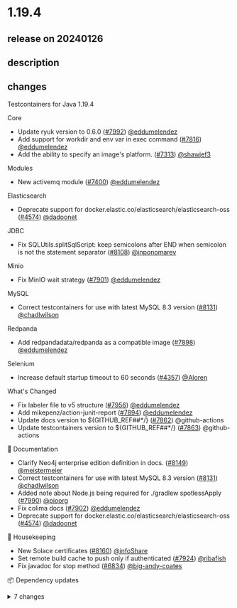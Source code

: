 # 1.19.4

## release on 20240126

## description

## changes

Testcontainers for Java 1.19.4

Core

* Update ryuk version to 0.6.0 (<a class="issue-link js-issue-link" data-error-text="Failed to load title" data-id="2053075525" data-permission-text="Title is private" data-url="https://github.com/testcontainers/testcontainers-java/issues/7992" data-hovercard-type="pull_request" data-hovercard-url="/testcontainers/testcontainers-java/pull/7992/hovercard" href="https://github.com/testcontainers/testcontainers-java/pull/7992">#7992</a>) <a class="user-mention notranslate" data-hovercard-type="user" data-hovercard-url="/users/eddumelendez/hovercard" data-octo-click="hovercard-link-click" data-octo-dimensions="link_type:self" href="https://github.com/eddumelendez">@eddumelendez</a>
* Add support for workdir and env var in exec command (<a class="issue-link js-issue-link" data-error-text="Failed to load title" data-id="1995648245" data-permission-text="Title is private" data-url="https://github.com/testcontainers/testcontainers-java/issues/7816" data-hovercard-type="pull_request" data-hovercard-url="/testcontainers/testcontainers-java/pull/7816/hovercard" href="https://github.com/testcontainers/testcontainers-java/pull/7816">#7816</a>) <a class="user-mention notranslate" data-hovercard-type="user" data-hovercard-url="/users/eddumelendez/hovercard" data-octo-click="hovercard-link-click" data-octo-dimensions="link_type:self" href="https://github.com/eddumelendez">@eddumelendez</a>
* Add the ability to specify an image's platform. (<a class="issue-link js-issue-link" data-error-text="Failed to load title" data-id="1810548229" data-permission-text="Title is private" data-url="https://github.com/testcontainers/testcontainers-java/issues/7313" data-hovercard-type="pull_request" data-hovercard-url="/testcontainers/testcontainers-java/pull/7313/hovercard" href="https://github.com/testcontainers/testcontainers-java/pull/7313">#7313</a>) <a class="user-mention notranslate" data-hovercard-type="user" data-hovercard-url="/users/shawjef3/hovercard" data-octo-click="hovercard-link-click" data-octo-dimensions="link_type:self" href="https://github.com/shawjef3">@shawjef3</a>

Modules

* New activemq module (<a class="issue-link js-issue-link" data-error-text="Failed to load title" data-id="1840159312" data-permission-text="Title is private" data-url="https://github.com/testcontainers/testcontainers-java/issues/7400" data-hovercard-type="pull_request" data-hovercard-url="/testcontainers/testcontainers-java/pull/7400/hovercard" href="https://github.com/testcontainers/testcontainers-java/pull/7400">#7400</a>) <a class="user-mention notranslate" data-hovercard-type="user" data-hovercard-url="/users/eddumelendez/hovercard" data-octo-click="hovercard-link-click" data-octo-dimensions="link_type:self" href="https://github.com/eddumelendez">@eddumelendez</a>

Elasticsearch

* Deprecate support for docker.elastic.co/elasticsearch/elasticsearch-oss (<a class="issue-link js-issue-link" data-error-text="Failed to load title" data-id="1023997364" data-permission-text="Title is private" data-url="https://github.com/testcontainers/testcontainers-java/issues/4574" data-hovercard-type="pull_request" data-hovercard-url="/testcontainers/testcontainers-java/pull/4574/hovercard" href="https://github.com/testcontainers/testcontainers-java/pull/4574">#4574</a>) <a class="user-mention notranslate" data-hovercard-type="user" data-hovercard-url="/users/dadoonet/hovercard" data-octo-click="hovercard-link-click" data-octo-dimensions="link_type:self" href="https://github.com/dadoonet">@dadoonet</a>

JDBC

* Fix SQLUtils.splitSqlScript: keep semicolons after END when semicolon is not the statement separator (<a class="issue-link js-issue-link" data-error-text="Failed to load title" data-id="2078806212" data-permission-text="Title is private" data-url="https://github.com/testcontainers/testcontainers-java/issues/8108" data-hovercard-type="pull_request" data-hovercard-url="/testcontainers/testcontainers-java/pull/8108/hovercard" href="https://github.com/testcontainers/testcontainers-java/pull/8108">#8108</a>) <a class="user-mention notranslate" data-hovercard-type="user" data-hovercard-url="/users/inponomarev/hovercard" data-octo-click="hovercard-link-click" data-octo-dimensions="link_type:self" href="https://github.com/inponomarev">@inponomarev</a>

Minio

* Fix MinIO wait strategy (<a class="issue-link js-issue-link" data-error-text="Failed to load title" data-id="2021309084" data-permission-text="Title is private" data-url="https://github.com/testcontainers/testcontainers-java/issues/7901" data-hovercard-type="pull_request" data-hovercard-url="/testcontainers/testcontainers-java/pull/7901/hovercard" href="https://github.com/testcontainers/testcontainers-java/pull/7901">#7901</a>) <a class="user-mention notranslate" data-hovercard-type="user" data-hovercard-url="/users/eddumelendez/hovercard" data-octo-click="hovercard-link-click" data-octo-dimensions="link_type:self" href="https://github.com/eddumelendez">@eddumelendez</a>

MySQL

* Correct testcontainers for use with latest MySQL 8.3 version (<a class="issue-link js-issue-link" data-error-text="Failed to load title" data-id="2092076968" data-permission-text="Title is private" data-url="https://github.com/testcontainers/testcontainers-java/issues/8131" data-hovercard-type="pull_request" data-hovercard-url="/testcontainers/testcontainers-java/pull/8131/hovercard" href="https://github.com/testcontainers/testcontainers-java/pull/8131">#8131</a>) <a class="user-mention notranslate" data-hovercard-type="user" data-hovercard-url="/users/chadlwilson/hovercard" data-octo-click="hovercard-link-click" data-octo-dimensions="link_type:self" href="https://github.com/chadlwilson">@chadlwilson</a>

Redpanda

* Add redpandadata/redpanda as a compatible image (<a class="issue-link js-issue-link" data-error-text="Failed to load title" data-id="2019348830" data-permission-text="Title is private" data-url="https://github.com/testcontainers/testcontainers-java/issues/7898" data-hovercard-type="pull_request" data-hovercard-url="/testcontainers/testcontainers-java/pull/7898/hovercard" href="https://github.com/testcontainers/testcontainers-java/pull/7898">#7898</a>) <a class="user-mention notranslate" data-hovercard-type="user" data-hovercard-url="/users/eddumelendez/hovercard" data-octo-click="hovercard-link-click" data-octo-dimensions="link_type:self" href="https://github.com/eddumelendez">@eddumelendez</a>

Selenium

* Increase default startup timeout to 60 seconds (<a class="issue-link js-issue-link" data-error-text="Failed to load title" data-id="958257334" data-permission-text="Title is private" data-url="https://github.com/testcontainers/testcontainers-java/issues/4357" data-hovercard-type="pull_request" data-hovercard-url="/testcontainers/testcontainers-java/pull/4357/hovercard" href="https://github.com/testcontainers/testcontainers-java/pull/4357">#4357</a>) <a class="user-mention notranslate" data-hovercard-type="user" data-hovercard-url="/users/Aloren/hovercard" data-octo-click="hovercard-link-click" data-octo-dimensions="link_type:self" href="https://github.com/Aloren">@Aloren</a>

What's Changed

* Fix labeler file to v5 structure (<a class="issue-link js-issue-link" data-error-text="Failed to load title" data-id="2038291628" data-permission-text="Title is private" data-url="https://github.com/testcontainers/testcontainers-java/issues/7956" data-hovercard-type="pull_request" data-hovercard-url="/testcontainers/testcontainers-java/pull/7956/hovercard" href="https://github.com/testcontainers/testcontainers-java/pull/7956">#7956</a>) <a class="user-mention notranslate" data-hovercard-type="user" data-hovercard-url="/users/eddumelendez/hovercard" data-octo-click="hovercard-link-click" data-octo-dimensions="link_type:self" href="https://github.com/eddumelendez">@eddumelendez</a>
* Add mikepenz/action-junit-report (<a class="issue-link js-issue-link" data-error-text="Failed to load title" data-id="2015231178" data-permission-text="Title is private" data-url="https://github.com/testcontainers/testcontainers-java/issues/7894" data-hovercard-type="pull_request" data-hovercard-url="/testcontainers/testcontainers-java/pull/7894/hovercard" href="https://github.com/testcontainers/testcontainers-java/pull/7894">#7894</a>) <a class="user-mention notranslate" data-hovercard-type="user" data-hovercard-url="/users/eddumelendez/hovercard" data-octo-click="hovercard-link-click" data-octo-dimensions="link_type:self" href="https://github.com/eddumelendez">@eddumelendez</a>
* Update docs version to ${GITHUB_REF##*/} (<a class="issue-link js-issue-link" data-error-text="Failed to load title" data-id="2004611524" data-permission-text="Title is private" data-url="https://github.com/testcontainers/testcontainers-java/issues/7862" data-hovercard-type="pull_request" data-hovercard-url="/testcontainers/testcontainers-java/pull/7862/hovercard" href="https://github.com/testcontainers/testcontainers-java/pull/7862">#7862</a>) @github-actions
* Update testcontainers version to ${GITHUB_REF##*/} (<a class="issue-link js-issue-link" data-error-text="Failed to load title" data-id="2004611539" data-permission-text="Title is private" data-url="https://github.com/testcontainers/testcontainers-java/issues/7863" data-hovercard-type="pull_request" data-hovercard-url="/testcontainers/testcontainers-java/pull/7863/hovercard" href="https://github.com/testcontainers/testcontainers-java/pull/7863">#7863</a>) @github-actions

📖 Documentation

* Clarify Neo4j enterprise edition definition in docs. (<a class="issue-link js-issue-link" data-error-text="Failed to load title" data-id="2097745256" data-permission-text="Title is private" data-url="https://github.com/testcontainers/testcontainers-java/issues/8149" data-hovercard-type="pull_request" data-hovercard-url="/testcontainers/testcontainers-java/pull/8149/hovercard" href="https://github.com/testcontainers/testcontainers-java/pull/8149">#8149</a>) <a class="user-mention notranslate" data-hovercard-type="user" data-hovercard-url="/users/meistermeier/hovercard" data-octo-click="hovercard-link-click" data-octo-dimensions="link_type:self" href="https://github.com/meistermeier">@meistermeier</a>
* Correct testcontainers for use with latest MySQL 8.3 version (<a class="issue-link js-issue-link" data-error-text="Failed to load title" data-id="2092076968" data-permission-text="Title is private" data-url="https://github.com/testcontainers/testcontainers-java/issues/8131" data-hovercard-type="pull_request" data-hovercard-url="/testcontainers/testcontainers-java/pull/8131/hovercard" href="https://github.com/testcontainers/testcontainers-java/pull/8131">#8131</a>) <a class="user-mention notranslate" data-hovercard-type="user" data-hovercard-url="/users/chadlwilson/hovercard" data-octo-click="hovercard-link-click" data-octo-dimensions="link_type:self" href="https://github.com/chadlwilson">@chadlwilson</a>
* Added note about Node.js being required for ./gradlew spotlessApply (<a class="issue-link js-issue-link" data-error-text="Failed to load title" data-id="2052598362" data-permission-text="Title is private" data-url="https://github.com/testcontainers/testcontainers-java/issues/7990" data-hovercard-type="pull_request" data-hovercard-url="/testcontainers/testcontainers-java/pull/7990/hovercard" href="https://github.com/testcontainers/testcontainers-java/pull/7990">#7990</a>) <a class="user-mention notranslate" data-hovercard-type="user" data-hovercard-url="/users/pioorg/hovercard" data-octo-click="hovercard-link-click" data-octo-dimensions="link_type:self" href="https://github.com/pioorg">@pioorg</a>
* Fix colima docs (<a class="issue-link js-issue-link" data-error-text="Failed to load title" data-id="2022248152" data-permission-text="Title is private" data-url="https://github.com/testcontainers/testcontainers-java/issues/7902" data-hovercard-type="pull_request" data-hovercard-url="/testcontainers/testcontainers-java/pull/7902/hovercard" href="https://github.com/testcontainers/testcontainers-java/pull/7902">#7902</a>) <a class="user-mention notranslate" data-hovercard-type="user" data-hovercard-url="/users/eddumelendez/hovercard" data-octo-click="hovercard-link-click" data-octo-dimensions="link_type:self" href="https://github.com/eddumelendez">@eddumelendez</a>
* Deprecate support for docker.elastic.co/elasticsearch/elasticsearch-oss (<a class="issue-link js-issue-link" data-error-text="Failed to load title" data-id="1023997364" data-permission-text="Title is private" data-url="https://github.com/testcontainers/testcontainers-java/issues/4574" data-hovercard-type="pull_request" data-hovercard-url="/testcontainers/testcontainers-java/pull/4574/hovercard" href="https://github.com/testcontainers/testcontainers-java/pull/4574">#4574</a>) <a class="user-mention notranslate" data-hovercard-type="user" data-hovercard-url="/users/dadoonet/hovercard" data-octo-click="hovercard-link-click" data-octo-dimensions="link_type:self" href="https://github.com/dadoonet">@dadoonet</a>

🧹 Housekeeping

* New Solace certificates (<a class="issue-link js-issue-link" data-error-text="Failed to load title" data-id="2098713666" data-permission-text="Title is private" data-url="https://github.com/testcontainers/testcontainers-java/issues/8160" data-hovercard-type="pull_request" data-hovercard-url="/testcontainers/testcontainers-java/pull/8160/hovercard" href="https://github.com/testcontainers/testcontainers-java/pull/8160">#8160</a>) <a class="user-mention notranslate" data-hovercard-type="user" data-hovercard-url="/users/infoShare/hovercard" data-octo-click="hovercard-link-click" data-octo-dimensions="link_type:self" href="https://github.com/infoShare">@infoShare</a>
* Set remote build cache to push only if authenticated (<a class="issue-link js-issue-link" data-error-text="Failed to load title" data-id="2035907819" data-permission-text="Title is private" data-url="https://github.com/testcontainers/testcontainers-java/issues/7924" data-hovercard-type="pull_request" data-hovercard-url="/testcontainers/testcontainers-java/pull/7924/hovercard" href="https://github.com/testcontainers/testcontainers-java/pull/7924">#7924</a>) <a class="user-mention notranslate" data-hovercard-type="user" data-hovercard-url="/users/ribafish/hovercard" data-octo-click="hovercard-link-click" data-octo-dimensions="link_type:self" href="https://github.com/ribafish">@ribafish</a>
* Fix javadoc for stop method (<a class="issue-link js-issue-link" data-error-text="Failed to load title" data-id="1648121872" data-permission-text="Title is private" data-url="https://github.com/testcontainers/testcontainers-java/issues/6834" data-hovercard-type="pull_request" data-hovercard-url="/testcontainers/testcontainers-java/pull/6834/hovercard" href="https://github.com/testcontainers/testcontainers-java/pull/6834">#6834</a>) <a class="user-mention notranslate" data-hovercard-type="user" data-hovercard-url="/users/big-andy-coates/hovercard" data-octo-click="hovercard-link-click" data-octo-dimensions="link_type:self" href="https://github.com/big-andy-coates">@big-andy-coates</a>

📦 Dependency updates <details> <summary>7 changes</summary>

* Combined dependencies PR (<a class="issue-link js-issue-link" data-error-text="Failed to load title" data-id="2099549432" data-permission-text="Title is private" data-url="https://github.com/testcontainers/testcontainers-java/issues/8162" data-hovercard-type="pull_request" data-hovercard-url="/testcontainers/testcontainers-java/pull/8162/hovercard" href="https://github.com/testcontainers/testcontainers-java/pull/8162">#8162</a>) <a class="user-mention notranslate" data-hovercard-type="user" data-hovercard-url="/users/eddumelendez/hovercard" data-octo-click="hovercard-link-click" data-octo-dimensions="link_type:self" href="https://github.com/eddumelendez">@eddumelendez</a>
* Update activemq-client version to 6.0.1 (<a class="issue-link js-issue-link" data-error-text="Failed to load title" data-id="2098445314" data-permission-text="Title is private" data-url="https://github.com/testcontainers/testcontainers-java/issues/8150" data-hovercard-type="pull_request" data-hovercard-url="/testcontainers/testcontainers-java/pull/8150/hovercard" href="https://github.com/testcontainers/testcontainers-java/pull/8150">#8150</a>) <a class="user-mention notranslate" data-hovercard-type="user" data-hovercard-url="/users/eddumelendez/hovercard" data-octo-click="hovercard-link-click" data-octo-dimensions="link_type:self" href="https://github.com/eddumelendez">@eddumelendez</a>
* Combined dependencies PR (<a class="issue-link js-issue-link" data-error-text="Failed to load title" data-id="2099098053" data-permission-text="Title is private" data-url="https://github.com/testcontainers/testcontainers-java/issues/8161" data-hovercard-type="pull_request" data-hovercard-url="/testcontainers/testcontainers-java/pull/8161/hovercard" href="https://github.com/testcontainers/testcontainers-java/pull/8161">#8161</a>) <a class="user-mention notranslate" data-hovercard-type="user" data-hovercard-url="/users/eddumelendez/hovercard" data-octo-click="hovercard-link-click" data-octo-dimensions="link_type:self" href="https://github.com/eddumelendez">@eddumelendez</a>
* Combined dependencies PR (<a class="issue-link js-issue-link" data-error-text="Failed to load title" data-id="2098477084" data-permission-text="Title is private" data-url="https://github.com/testcontainers/testcontainers-java/issues/8151" data-hovercard-type="pull_request" data-hovercard-url="/testcontainers/testcontainers-java/pull/8151/hovercard" href="https://github.com/testcontainers/testcontainers-java/pull/8151">#8151</a>) <a class="user-mention notranslate" data-hovercard-type="user" data-hovercard-url="/users/eddumelendez/hovercard" data-octo-click="hovercard-link-click" data-octo-dimensions="link_type:self" href="https://github.com/eddumelendez">@eddumelendez</a>
* Combined dependencies PR (<a class="issue-link js-issue-link" data-error-text="Failed to load title" data-id="2038557247" data-permission-text="Title is private" data-url="https://github.com/testcontainers/testcontainers-java/issues/7957" data-hovercard-type="pull_request" data-hovercard-url="/testcontainers/testcontainers-java/pull/7957/hovercard" href="https://github.com/testcontainers/testcontainers-java/pull/7957">#7957</a>) <a class="user-mention notranslate" data-hovercard-type="user" data-hovercard-url="/users/eddumelendez/hovercard" data-octo-click="hovercard-link-click" data-octo-dimensions="link_type:self" href="https://github.com/eddumelendez">@eddumelendez</a>
* Combined dependencies PR (<a class="issue-link js-issue-link" data-error-text="Failed to load title" data-id="2038164816" data-permission-text="Title is private" data-url="https://github.com/testcontainers/testcontainers-java/issues/7955" data-hovercard-type="pull_request" data-hovercard-url="/testcontainers/testcontainers-java/pull/7955/hovercard" href="https://github.com/testcontainers/testcontainers-java/pull/7955">#7955</a>) <a class="user-mention notranslate" data-hovercard-type="user" data-hovercard-url="/users/eddumelendez/hovercard" data-octo-click="hovercard-link-click" data-octo-dimensions="link_type:self" href="https://github.com/eddumelendez">@eddumelendez</a>
* Update Gradle Wrapper to 8.5 (<a class="issue-link js-issue-link" data-error-text="Failed to load title" data-id="2017646056" data-permission-text="Title is private" data-url="https://github.com/testcontainers/testcontainers-java/issues/7897" data-hovercard-type="pull_request" data-hovercard-url="/testcontainers/testcontainers-java/pull/7897/hovercard" href="https://github.com/testcontainers/testcontainers-java/pull/7897">#7897</a>) @github-actions

</details>

